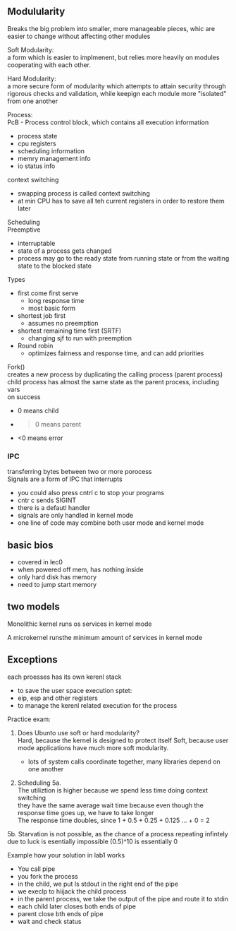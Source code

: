 ## Modulularity
Breaks the big problem into smaller, more manageable pieces, whic are easier 
to change without affecting other modules

Soft Modularity:  
a form which is easier to implmenent, but relies more heavily on modules 
cooperating with each other. 

Hard Modularity:  
a more secure form of modularity which attempts to attain security through 
rigorous checks and validation, while keepign each module more "isolated" 
from one another

Process:  
PcB - Process control block, which contains all execution information
- process state
- cpu registers
- scheduling information 
- memry management info
- io status info

context switching
- swapping process is called context switching
- at min CPU has to save all teh current registers in order to restore them later

Scheduling  
Preemptive  
- interruptable
- state of a process gets changed
- process may go to the ready state from running state or from the waiting state 
to the blocked state

Types  
- first come first serve
    - long response time
    - most basic form
- shortest job first
    - assumes no preemption
- shortest remaining time first (SRTF)
    - changing sjf to run with preemption
- Round robin
    - optimizes fairness and response time, and can add priorities

Fork()  
creates a new process by duplicating the calling process (parent process)  
child process has almost the same state as the parent process, including vars  
on success
- 0 means child
- >0 means parent
- <0 means error

### IPC
transferring bytes between two or more porocess  
Signals are a form of IPC that interrupts
- you could also press cntrl c to stop your programs
- cntr c sends SIGINT 
- there is a defautl handler
- signals are only handled in kernel mode
- one line of code may combine both user mode and kernel mode

## basic bios
- covered in lec0
- when powered off mem, has nothing inside
- only hard disk has memory
- need to jump start memory

## two models
Monolithic kernel runs os services in kernel mode

A microkernel runsthe minimum amount of services in kernel mode

## Exceptions
each proesses has its own kerenl stack
- to save the user space execution sptet:
- eip, esp and other registers
- to manage the kerenl related execution for the process



Practice exam:  
1. Does Ubunto use soft or hard modularity?  
Hard, because the kernel is designed to protect itself
Soft, because user mode applications have much more soft modularity.
    - lots of system calls coordinate together, many libraries depend on
      one another

5. Scheduling
5a.  
The utiliztion is higher because we spend less time doing context switching  
they have the same average wait time because even though the response time goes 
up, we have to take longer  
The response time doubles, since 1 + 0.5 + 0.25 + 0.125 ... + 0 = 2

5b.
Starvation is not possible, as the chance of a process repeating infintely
due to luck is esentially impossible (0.5)^10 is essentially 0

Example how your solution in lab1 works  
- You call pipe
- you fork the process
- in the child, we put ls stdout in the right end of the pipe
- we execlp to hiijack the child process
- in the parent process, we take the output of the pipe and route it to stdin
- each child later closes both ends of pipe
- parent close bth ends of pipe
- wait and check status 

